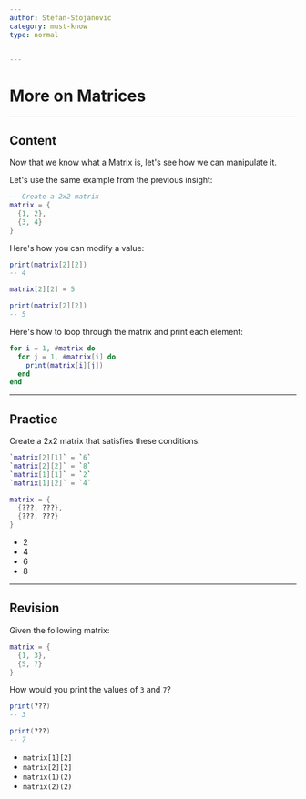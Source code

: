 ```yaml
---
author: Stefan-Stojanovic
category: must-know
type: normal


---
```


# More on Matrices

---
## Content

Now that we know what a Matrix is, let's see how we can manipulate it.

Let's use the same example from the previous insight:
```lua
-- Create a 2x2 matrix
matrix = {
  {1, 2},
  {3, 4}
}
```

Here's how you can modify a value:
```lua
print(matrix[2][2])
-- 4

matrix[2][2] = 5

print(matrix[2][2])
-- 5
```

Here's how to loop through the matrix and print each element:
```lua
for i = 1, #matrix do
  for j = 1, #matrix[i] do
    print(matrix[i][j])
  end
end
```

---
## Practice

Create a 2x2 matrix that satisfies these conditions:
```lua
`matrix[2][1]` = `6`
`matrix[2][2]` = `8`
`matrix[1][1]` = `2`
`matrix[1][2]` = `4`
```

```lua
matrix = {
  {???, ???},
  {???, ???}
}
```

- 2
- 4
- 6
- 8


---
## Revision

Given the following matrix:
```lua
matrix = {
  {1, 3},
  {5, 7}
}
```

How would you print the values of `3` and `7`?
```lua
print(???)
-- 3

print(???)
-- 7
```

- `matrix[1][2]`
- `matrix[2][2]`
- `matrix(1)(2)`
- `matrix(2)(2)`